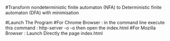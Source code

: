 #Transform nondeterministic finite automaton (NFA) to Deterministic finite automaton (DFA) with minimisation

#Launch The Program 
#For Chrome Browser : in the command line execute this command : http-server -o -o then open the index.html
#For Mozilla Browser : Launch Directly the page index.html